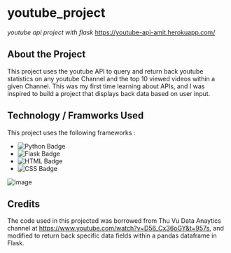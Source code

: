 # youtube_project
*youtube api project with flask* https://youtube-api-amit.herokuapp.com/

## About the Project
This project uses the youtube API to query and return back youtube statistics on any youtube Channel and the top 10 viewed videos within a given Channel.  This was my first time learning about APIs, and I was inspired to build a project that displays back data based on user input.

## Technology / Framworks Used
This project uses the following frameworks  :
+ ![Python Badge](https://img.shields.io/badge/Python-3776AB?style=for-the-badge&logo=python&logoColor=white)
+ ![Flask Badge](https://img.shields.io/badge/Flask-000000?style=for-the-badge&logo=flask&logoColor=white)
+ ![HTML Badge](https://img.shields.io/badge/HTML-239120?style=for-the-badge&logo=html5&logoColor=white)
+ ![CSS Badge](https://img.shields.io/badge/CSS-239120?&style=for-the-badge&logo=css3&logoColor=white)

![image](https://user-images.githubusercontent.com/26206720/168448719-a6dfacba-927c-410b-9e8d-e708c895443d.png)

## Credits
The code used in this projected was borrowed from Thu Vu Data Anaytics channel at https://www.youtube.com/watch?v=D56_Cx36oGY&t=957s, and modified to return back specific data fields within a pandas dataframe in Flask.



